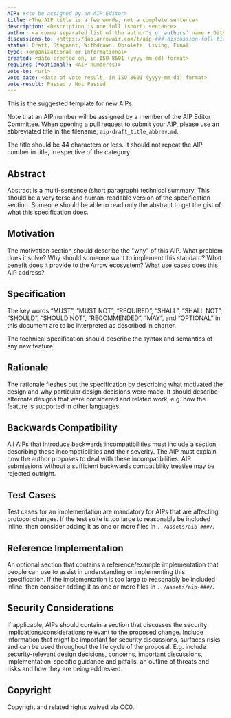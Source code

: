 ```yaml
---
AIP: #<to be assigned by an AIP Editor>
title: <The AIP title is a few words, not a complete sentence>
description: <Description is one full (short) sentence>
author: <a comma separated list of the author's or authors' name + GitHub username (in parenthesis), or name and email (in angle brackets).  Example, FirstName LastName (@GitHubUsername), FirstName LastName <foo@bar.com>, FirstName (@GitHubUsername) and GitHubUsername (@GitHubUsername)>
discussions-to: <https://dao.arrowair.com/t/aip-###-discussion-full-title-in-link>
status: Draft, Stagnant, Withdrawn, Obsolete, Living, Final
type: <organizational or informational>
created: <date created on, in ISO 8601 (yyyy-mm-dd) format>
requires (*optional): <AIP number(s)>
vote-to: <url>
vote-date: <date of vote result, in ISO 8601 (yyyy-mm-dd) format>
vote-result: Passed / Not Passed
---
```


This is the suggested template for new AIPs.

Note that an AIP number will be assigned by a member of the AIP Editor Committee. When opening a pull request to submit your AIP, please use an abbreviated title in the filename, `aip-draft_title_abbrev.md`.

The title should be 44 characters or less. It should not repeat the AIP number in title, irrespective of the category. 

## Abstract
Abstract is a multi-sentence (short paragraph) technical summary. This should be a very terse and human-readable version of the specification section. Someone should be able to read only the abstract to get the gist of what this specification does.

## Motivation
The motivation section should describe the "why" of this AIP. What problem does it solve? Why should someone want to implement this standard? What benefit does it provide to the Arrow ecosystem? What use cases does this AIP address?

## Specification
The key words “MUST”, “MUST NOT”, “REQUIRED”, “SHALL”, “SHALL NOT”, “SHOULD”, “SHOULD NOT”, “RECOMMENDED”, “MAY”, and “OPTIONAL” in this document are to be interpreted as described in charter.

The technical specification should describe the syntax and semantics of any new feature.

## Rationale
The rationale fleshes out the specification by describing what motivated the design and why particular design decisions were made. It should describe alternate designs that were considered and related work, e.g. how the feature is supported in other languages.

## Backwards Compatibility
All AIPs that introduce backwards incompatibilities must include a section describing these incompatibilities and their severity. The AIP must explain how the author proposes to deal with these incompatibilities. AIP submissions without a sufficient backwards compatibility treatise may be rejected outright.

## Test Cases
Test cases for an implementation are mandatory for AIPs that are affecting protocol changes. If the test suite is too large to reasonably be included inline, then consider adding it as one or more files in `../assets/aip-###/`.

## Reference Implementation
An optional section that contains a reference/example implementation that people can use to assist in understanding or implementing this specification. If the implementation is too large to reasonably be included inline, then consider adding it as one or more files in `../assets/aip-###/`.

## Security Considerations
If applicable, AIPs should contain a section that discusses the security implications/considerations relevant to the proposed change. Include information that might be important for security discussions, surfaces risks and can be used throughout the life cycle of the proposal. E.g. include security-relevant design decisions, concerns, important discussions, implementation-specific guidance and pitfalls, an outline of threats and risks and how they are being addressed.

## Copyright
Copyright and related rights waived via [CC0](https://creativecommons.org/publicdomain/zero/1.0/).

